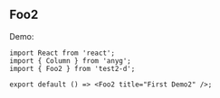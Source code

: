 ## Foo2

Demo:

```tsx
import React from 'react';
import { Column } from 'anyg';
import { Foo2 } from 'test2-d';

export default () => <Foo2 title="First Demo2" />;
```
